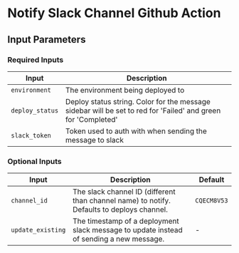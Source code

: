 # Notify Slack Channel Github Action

## Input Parameters

### Required Inputs
| Input | Description |
|-------|-------------|
| `environment` | The environment being deployed to |
| `deploy_status` | Deploy status string. Color for the message sidebar will be set to red for 'Failed' and green for 'Completed' |
| `slack_token` | Token used to auth with when sending the message to slack |

### Optional Inputs
| Input | Description | Default |
|-------|-------------|---------|
| `channel_id` | The slack channel ID (different than channel name) to notify. Defaults to deploys channel. | `CQECM8V53` |
| `update_existing` | The timestamp of a deployment slack message to update instead of sending a new message. | - |